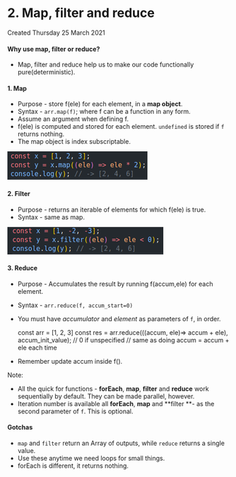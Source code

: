 # 2. Map, filter and reduce
Created Thursday 25 March 2021

#### Why use map, filter or reduce?

- Map, filter and reduce help us to make our code functionally pure(deterministic).

#### 1. Map

- Purpose - store f(ele) for each element, in a **map object**.
- Syntax - `arr.map(f)`; where f can be a function in any form.
- Assume an argument when defining f.
- f(ele) is computed and stored for each element. `undefined` is stored if `f` returns nothing.
- The map object is index subscriptable.

![](/assets/2_Map,_filter_and_reduce-image-1.png)

#### 2. Filter

- Purpose - returns an iterable of elements for which f(ele) is true.
- Syntax - same as map.

![](/assets/2_Map,_filter_and_reduce-image-2.png)

#### 3. Reduce

- Purpose - Accumulates the result by running f(accum,ele) for each element.
- Syntax - `arr.reduce(f, accum_start=0)`
- You must have _accumulator_ and _element_ as parameters of `f`, in order.

  const arr = [1, 2, 3]
  const res = arr.reduce(((accum, ele)=> accum + ele), accum_init_value); // 0 if unspecified
  // same as doing accum = accum + ele each time

- Remember update accum inside f().

Note:

- All the quick for functions - **forEach**, **map**, **filter** and **reduce** work sequentially by default. They can be made parallel, however.
- Iteration number is available all **forEach**, **map** and **filter **- as the second parameter of `f`. This is optional.

#### Gotchas

- `map` and `filter` return an Array of outputs, while `reduce` returns a single value.
- Use these anytime we need loops for small things.
- forEach is different, it returns nothing.
